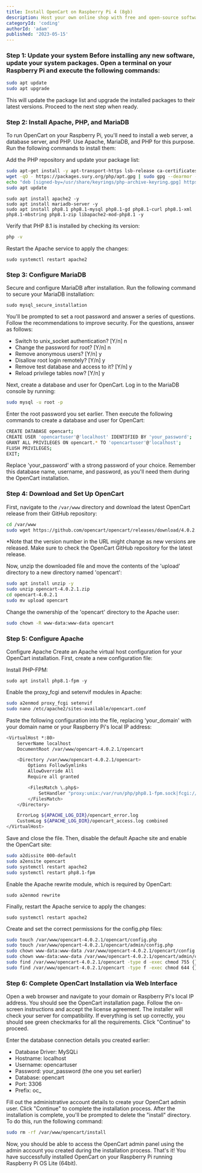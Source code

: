 ```yaml
---
title: Install OpenCart on Raspberry Pi 4 (8gb) 
description: Host your own online shop with free and open-source software and a tiny computer
categoryId: 'coding'
authorId: 'adam'
published: '2023-05-15'
---
```


### **Step 1: Update your system** Before installing any new software, update your system packages. Open a terminal on your Raspberry Pi and execute the following commands:

```bash
sudo apt update
sudo apt upgrade
```

This will update the package list and upgrade the installed packages to their latest versions. Proceed to the next step when ready.

### **Step 2: Install Apache, PHP, and MariaDB**

To run OpenCart on your Raspberry Pi, you'll need to install a web server, a database server, and PHP. Use Apache, MariaDB, and PHP for this purpose. Run the following commands to install them:

Add the PHP repository and update your package list:

```bash
sudo apt-get install -y apt-transport-https lsb-release ca-certificates wget
wget -qO - https://packages.sury.org/php/apt.gpg | sudo gpg --dearmor -o /usr/share/keyrings/php-archive-keyring.gpg
echo "deb [signed-by=/usr/share/keyrings/php-archive-keyring.gpg] https://packages.sury.org/php/ $(lsb_release -sc) main" | sudo tee /etc/apt/sources.list.d/php.list
sudo apt update
```

```
sudo apt install apache2 -y
sudo apt install mariadb-server -y
sudo apt install php8.1 php8.1-mysql php8.1-gd php8.1-curl php8.1-xml php8.1-mbstring php8.1-zip libapache2-mod-php8.1 -y
```

Verify that PHP 8.1 is installed by checking its version:

```bash
php -v
```

Restart the Apache service to apply the changes:

```
sudo systemctl restart apache2
```

### **Step 3: Configure MariaDB**

Secure and configure MariaDB after installation. Run the following command to secure your MariaDB installation:

```
sudo mysql_secure_installation
```

You'll be prompted to set a root password and answer a series of questions. Follow the recommendations to improve security. For the questions, answer as follows:

- Switch to unix_socket authentication? [Y/n] n
- Change the password for root? [Y/n] n
- Remove anonymous users? \[Y/n\] y
- Disallow root login remotely? \[Y/n\] y
- Remove test database and access to it? \[Y/n\] y
- Reload privilege tables now? \[Y/n\] y

Next, create a database and user for OpenCart. Log in to the MariaDB console by running:

```bash
sudo mysql -u root -p
```

Enter the root password you set earlier. Then execute the following commands to create a database and user for OpenCart:

```bash
CREATE DATABASE opencart;
CREATE USER 'opencartuser'@'localhost' IDENTIFIED BY 'your_password';
GRANT ALL PRIVILEGES ON opencart.* TO 'opencartuser'@'localhost';
FLUSH PRIVILEGES;
EXIT;
```

Replace 'your\_password' with a strong password of your choice. Remember this database name, username, and password, as you'll need them during the OpenCart installation.

### **Step 4: Download and Set Up OpenCart**

First, navigate to the `/var/www` directory and download the latest OpenCart release from their GitHub repository:

```bash
cd /var/www
sudo wget https://github.com/opencart/opencart/releases/download/4.0.2.1/opencart-4.0.2.1.zip
```

\*Note that the version number in the URL might change as new versions are released. Make sure to check the OpenCart GitHub repository for the latest release.

Now, unzip the downloaded file and move the contents of the 'upload' directory to a new directory named 'opencart':

```bash
sudo apt install unzip -y
sudo unzip opencart-4.0.2.1.zip
cd opencart-4.0.2.1
sudo mv upload opencart
```

Change the ownership of the 'opencart' directory to the Apache user:

```bash
sudo chown -R www-data:www-data opencart
```

### **Step 5: Configure Apache**

Configure Apache Create an Apache virtual host configuration for your OpenCart installation. First, create a new configuration file:

Install PHP-FPM:

```
sudo apt install php8.1-fpm -y
```

Enable the proxy\_fcgi and setenvif modules in Apache:

```bash
sudo a2enmod proxy_fcgi setenvif
sudo nano /etc/apache2/sites-available/opencart.conf
```

Paste the following configuration into the file, replacing 'your\_domain' with your domain name or your Raspberry Pi's local IP address:

```bash
<VirtualHost *:80>
    ServerName localhost
    DocumentRoot /var/www/opencart-4.0.2.1/opencart

    <Directory /var/www/opencart-4.0.2.1/opencart>
        Options FollowSymlinks
        AllowOverride All
        Require all granted

        <FilesMatch \.php$>
            SetHandler "proxy:unix:/var/run/php/php8.1-fpm.sock|fcgi://localhost/"
        </FilesMatch>
    </Directory>

    ErrorLog ${APACHE_LOG_DIR}/opencart_error.log
    CustomLog ${APACHE_LOG_DIR}/opencart_access.log combined
</VirtualHost>
```

Save and close the file. Then, disable the default Apache site and enable the OpenCart site:

```bash
sudo a2dissite 000-default
sudo a2ensite opencart
sudo systemctl restart apache2
sudo systemctl restart php8.1-fpm
```

Enable the Apache rewrite module, which is required by OpenCart:

```
sudo a2enmod rewrite
```

Finally, restart the Apache service to apply the changes:

```
sudo systemctl restart apache2
```

Create and set the correct permissions for the config.php files:

```bash
sudo touch /var/www/opencart-4.0.2.1/opencart/config.php
sudo touch /var/www/opencart-4.0.2.1/opencart/admin/config.php
sudo chown www-data:www-data /var/www/opencart-4.0.2.1/opencart/config.php
sudo chown www-data:www-data /var/www/opencart-4.0.2.1/opencart/admin/config.php
sudo find /var/www/opencart-4.0.2.1/opencart -type d -exec chmod 755 {} \;
sudo find /var/www/opencart-4.0.2.1/opencart -type f -exec chmod 644 {} \;
```

### **Step 6: Complete OpenCart Installation via Web Interface**

Open a web browser and navigate to your domain or Raspberry Pi's local IP address. You should see the OpenCart installation page. Follow the on-screen instructions and accept the license agreement. The installer will check your server for compatibility. If everything is set up correctly, you should see green checkmarks for all the requirements. Click "Continue" to proceed.

Enter the database connection details you created earlier:

- Database Driver: MySQLi
- Hostname: localhost
- Username: opencartuser
- Password: your\_password (the one you set earlier)
- Database: opencart
- Port: 3306
- Prefix: oc\_

Fill out the administrative account details to create your OpenCart admin user. Click "Continue" to complete the installation process. After the installation is complete, you'll be prompted to delete the "install" directory. To do this, run the following command:

```bash
sudo rm -rf /var/www/opencart/install
```

Now, you should be able to access the OpenCart admin panel using the admin account you created during the installation process. That's it! You have successfully installed OpenCart on your Raspberry Pi running Raspberry Pi OS Lite (64bit).
